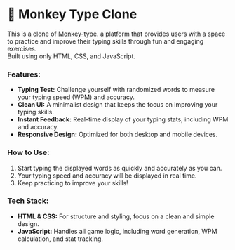# 🐒 Monkey Type Clone

This is a clone of [Monkey-type](https://monkeytype.com/). 
a platform that provides users with a space to practice and improve their typing skills through fun and engaging exercises.
<br/>
Built using only HTML, CSS, and JavaScript.

### Features:
- **Typing Test:** Challenge yourself with randomized words to measure your typing speed (WPM) and accuracy.
- **Clean UI:** A minimalist design that keeps the focus on improving your typing skills.
- **Instant Feedback:** Real-time display of your typing stats, including WPM and accuracy.
- **Responsive Design:** Optimized for both desktop and mobile devices.

### How to Use:
1. Start typing the displayed words as quickly and accurately as you can.
2. Your typing speed and accuracy will be displayed in real time.
3. Keep practicing to improve your skills!

### Tech Stack:
- **HTML & CSS:** For structure and styling, focus on a clean and simple design.
- **JavaScript:** Handles all game logic, including word generation, WPM calculation, and stat tracking.

